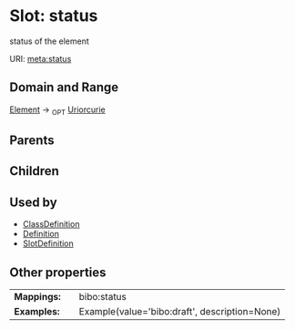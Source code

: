 
# Slot: status


status of the element

URI: [meta:status](https://w3id.org/linkml/meta/status)


## Domain and Range

[Element](Element.md) ->  <sub>OPT</sub> [Uriorcurie](types/Uriorcurie.md)

## Parents


## Children


## Used by

 * [ClassDefinition](ClassDefinition.md)
 * [Definition](Definition.md)
 * [SlotDefinition](SlotDefinition.md)

## Other properties

|  |  |  |
| --- | --- | --- |
| **Mappings:** | | bibo:status |
| **Examples:** | | Example(value='bibo:draft', description=None) |

